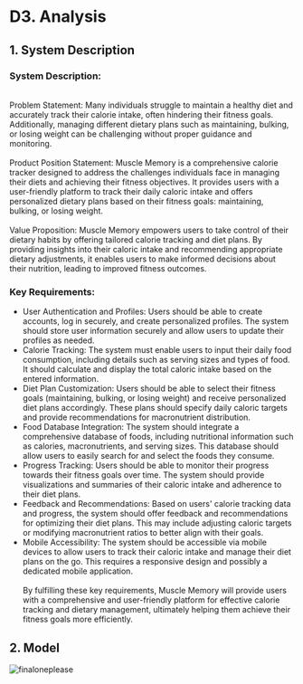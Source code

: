 # D3. Analysis

## 1. System Description

### System Description: 
<br> Problem Statement: Many individuals struggle to maintain a healthy diet and accurately track their calorie intake, often hindering their fitness goals. Additionally, managing different dietary plans such as maintaining, bulking, or losing weight can be challenging without proper guidance and monitoring.
<br> <br> Product Position Statement: Muscle Memory is a comprehensive calorie tracker designed to address the challenges individuals face in managing their diets and achieving their fitness objectives. It provides users with a user-friendly platform to track their daily caloric intake and offers personalized dietary plans based on their fitness goals: maintaining, bulking, or losing weight.
<br> <br> Value Proposition: Muscle Memory empowers users to take control of their dietary habits by offering tailored calorie tracking and diet plans. By providing insights into their caloric intake and recommending appropriate dietary adjustments, it enables users to make informed decisions about their nutrition, leading to improved fitness outcomes.
### Key Requirements:
- User Authentication and Profiles: Users should be able to create accounts, log in securely, and create personalized profiles. The system should store user information securely and allow users to update their profiles as needed.
- Calorie Tracking: The system must enable users to input their daily food consumption, including details such as serving sizes and types of food. It should calculate and display the total caloric intake based on the entered information.
- Diet Plan Customization: Users should be able to select their fitness goals (maintaining, bulking, or losing weight) and receive personalized diet plans accordingly. These plans should specify daily caloric targets and provide recommendations for macronutrient distribution.
- Food Database Integration: The system should integrate a comprehensive database of foods, including nutritional information such as calories, macronutrients, and serving sizes. This database should allow users to easily search for and select the foods they consume.
- Progress Tracking: Users should be able to monitor their progress towards their fitness goals over time. The system should provide visualizations and summaries of their caloric intake and adherence to their diet plans.
- Feedback and Recommendations: Based on users' calorie tracking data and progress, the system should offer feedback and recommendations for optimizing their diet plans. This may include adjusting caloric targets or modifying macronutrient ratios to better align with their goals.
- Mobile Accessibility: The system should be accessible via mobile devices to allow users to track their caloric intake and manage their diet plans on the go. This requires a responsive design and possibly a dedicated mobile application.
<br> <br> By fulfilling these key requirements, Muscle Memory will provide users with a comprehensive and user-friendly platform for effective calorie tracking and dietary management, ultimately helping them achieve their fitness goals more efficiently.


## 2. Model 

![finaloneplease](https://github.com/alonsojmnz/cs386-our-project/assets/73565993/230f3607-ad10-4182-a015-b1ddf193a286)


